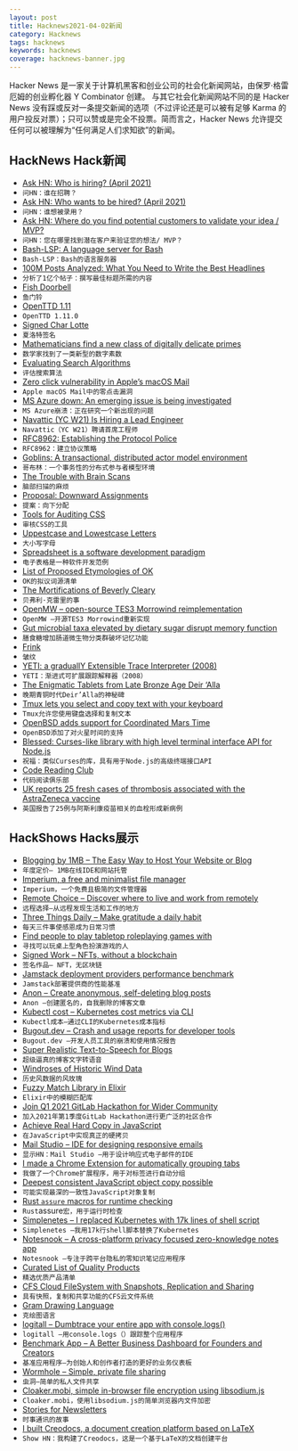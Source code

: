 ```yaml
---
layout: post
title: Hacknews2021-04-02新闻
category: Hacknews
tags: hacknews
keywords: hacknews
coverage: hacknews-banner.jpg
---
```


Hacker News 是一家关于计算机黑客和创业公司的社会化新闻网站，由保罗·格雷厄姆的创业孵化器 Y Combinator 创建。
与其它社会化新闻网站不同的是 Hacker News 没有踩或反对一条提交新闻的选项（不过评论还是可以被有足够 Karma 的用户投反对票）；只可以赞或是完全不投票。简而言之，Hacker News 允许提交任何可以被理解为“任何满足人们求知欲”的新闻。

## HackNews Hack新闻


- [Ask HN: Who is hiring? (April 2021)](item?id=26661443)
- `问HN：谁在招聘？ `
- [Ask HN: Who wants to be hired? (April 2021)](item?id=26661279)
- `问HN：谁想被录用？ `
- [Ask HN: Where do you find potential customers to validate your idea / MVP?](item?id=26644616)
- `问HN：您在哪里找到潜在客户来验证您的想法/ MVP？`
- [Bash-LSP: A language server for Bash](https://github.com/bash-lsp/bash-language-server)
- `Bash-LSP：Bash的语言服务器`
- [100M Posts Analyzed: What You Need to Write the Best Headlines](https://buzzsumo.com/resources/hundred-million-best-headlines-study/)
- `分析了1亿个帖子：撰写最佳标题所需的内容`
- [Fish Doorbell](https://dutchreview.com/news/fish-doorbell-utrecht/)
- `鱼门铃`
- [OpenTTD 1.11](https://www.openttd.org/news/2021/04/01/openttd-1-11-0.html)
- `OpenTTD 1.11.0`
- [Signed Char Lotte](https://nickdrozd.github.io/2021/03/30/signed-char-lotte.html)
- `夏洛特签名`
- [Mathematicians find a new class of digitally delicate primes](https://www.quantamagazine.org/mathematicians-find-a-new-class-of-digitally-delicate-primes-20210330/)
- `数学家找到了一类新型的数字素数`
- [Evaluating Search Algorithms](https://shopify.engineering/evaluating-search-algorithms)
- `评估搜索算法`
- [Zero click vulnerability in Apple’s macOS Mail](https://mikko-kenttala.medium.com/zero-click-vulnerability-in-apples-macos-mail-59e0c14b106c)
- `Apple macOS Mail中的零点击漏洞`
- [MS Azure down: An emerging issue is being investigated](https://status2.azure.com/)
- `MS Azure崩溃：正在研究一个新出现的问题`
- [Navattic (YC W21) Is Hiring a Lead Engineer](https://www.navattic.com/join-us)
- `Navattic（YC W21）聘请首席工程师`
- [RFC8962: Establishing the Protocol Police](https://www.rfc-editor.org/rfc/rfc8962.txt)
- `RFC8962：建立协议策略`
- [Goblins: A transactional, distributed actor model environment](https://docs.racket-lang.org/goblins/)
- `哥布林：一个事务性的分布式参与者模型环境`
- [The Trouble with Brain Scans](https://nautil.us/issue/98/mind/the-trouble-with-brain-scans)
- `脑部扫描的麻烦`
- [Proposal: Downward Assignments](https://bugs.ruby-lang.org/issues/17768)
- `提案：向下分配`
- [Tools for Auditing CSS](https://css-tricks.com/tools-for-auditing-css/)
- `审核CSS的工具`
- [Uppestcase and Lowestcase Letters](http://tom7.org/lowercase/)
- `大小写字母`
- [Spreadsheet is a software development paradigm](https://medium.com/@vlapiner/spreadsheet-is-a-software-development-paradigm-70c871ff5f49)
- `电子表格是一种软件开发范例`
- [List of Proposed Etymologies of OK](https://en.wikipedia.org/wiki/List_of_proposed_etymologies_of_OK)
- `OK的拟议词源清单`
- [The Mortifications of Beverly Cleary](https://www.theatlantic.com/culture/archive/2021/03/what-beverly-cleary-taught-us-about-feeling-mortified/618450/)
- `贝弗利·克雷里的事`
- [OpenMW – open-source TES3 Morrowind reimplementation](https://openmw.org/en/)
- `OpenMW –开源TES3 Morrowind重新实现`
- [Gut microbial taxa elevated by dietary sugar disrupt memory function](https://www.nature.com/articles/s41398-021-01309-7)
- `膳食糖增加肠道微生物分类群破坏记忆功能`
- [Frink](https://futureboy.us/frinkdocs/)
- `皱纹`
- [YETI: a graduallY Extensible Trace Interpreter (2008)](http://www.cs.toronto.edu/~matz/dissertation/matzDissertation-latex2html/)
- `YETI：渐进式可扩展跟踪解释器（2008）`
- [The Enigmatic Tablets from Late Bronze Age Deir ‘Alla](https://www.asor.org/anetoday/2021/01/enigmatic-tablets)
- `晚期青铜时代Deir’Alla的神秘碑`
- [Tmux lets you select and copy text with your keyboard](https://ianthehenry.com/posts/tmux-psa/)
- `Tmux允许您使用键盘选择和复制文本`
- [OpenBSD adds support for Coordinated Mars Time](https://marc.info/?l=openbsd-cvs&m=161730046519995&w=2)
- `OpenBSD添加了对火星时间的支持`
- [Blessed: Curses-like library with high level terminal interface API for Node.js](https://github.com/chjj/blessed)
- `祝福：类似Curses的库，具有用于Node.js的高级终端接口API`
- [Code Reading Club](https://www.felienne.com/archives/6472)
- `代码阅读俱乐部`
- [UK reports 25 fresh cases of thrombosis associated with the AstraZeneca vaccine](https://eminetra.co.uk/the-uk-reports-25-fresh-cases-of-thrombosis-associated-with-the-astrazeneca-vaccine/388645/)
- `英国报告了25例与阿斯利康疫苗相关的血栓形成新病例`


## HackShows Hacks展示

- [ Blogging by 1MB – The Easy Way to Host Your Website or Blog](https://1mb.co)
- `年度定价– 1MB在线IDE和网站托管`
- [ Imperium, a free and minimalist file manager](https://www.dreamcrafter.dev/)
- `Imperium，一个免费且极简的文件管理器`
- [ Remote Choice – Discover where to live and work from remotely](https://remotechoice.co/)
- `远程选择–从远程发现生活和工作的地方`
- [ Three Things Daily – Make gratitude a daily habit](https://threethingsdaily.xyz)
- `每天三件事使感恩成为日常习惯`
- [ Find people to play tabletop roleplaying games with](https://roleplayful.com/)
- `寻找可以玩桌上型角色扮演游戏的人`
- [ Signed Work – NFTs, without a blockchain](https://signed.work/)
- `签名作品– NFT，无区块链`
- [ Jamstack deployment providers performance benchmark](https://jamstackdeploy.com)
- `Jamstack部署提供商的性能基准`
- [ Anon – Create anonymous, self-deleting blog posts](https://anon.sharehub.live)
- `Anon –创建匿名的，自我删除的博客文章`
- [ Kubectl cost – Kubernetes cost metrics via CLI](https://github.com/kubecost/kubectl-cost)
- `Kubectl成本–通过CLI的Kubernetes成本指标`
- [ Bugout.dev – Crash and usage reports for developer tools](item?id=26652065)
- `Bugout.dev –开发人员工具的崩溃和使用情况报告`
- [ Super Realistic Text-to-Speech for Blogs](https://app.silatus.com/try)
- `超级逼真的博客文字转语音`
- [ Windroses of Historic Wind Data](https://www.prevailing-winds.de/)
- `历史风数据的风玫瑰`
- [ Fuzzy Match Library in Elixir](https://github.com/primait/ex_fuzzywuzzy)
- `Elixir中的模糊匹配库`
- [ Join Q1 2021 GitLab Hackathon for Wider Community](https://gitlab.com/gitlab-com/marketing/community-relations/contributor-program/hackathon/-/issues/50)
- `加入2021年第1季度GitLab Hackathon进行更广泛的社区合作`
- [ Achieve Real Hard Copy in JavaScript](https://github.com/yuwu9145/nest-object-deep-copy)
- `在JavaScript中实现真正的硬拷贝`
- [ Mail Studio – IDE for designing responsive emails](https://mailstudio.app/)
- `显示HN：Mail Studio –用于设计响应式电子邮件的IDE`
- [ I made a Chrome Extension for automatically grouping tabs](https://chrome.google.com/webstore/detail/acid-tabs/hgceopemmcmigbmhphbcgkeffommpjfc)
- `我做了一个Chrome扩展程序，用于对标签进行自动分组`
- [ Deepest consistent JavaScript object copy possible](https://github.com/i5ik/weird-json.git)
- `可能实现最深的一致性JavaScript对象复制`
- [ Rust `assure` macros for runtime checking](https://crates.io/crates/assure)
- `Rust`assure`宏，用于运行时检查`
- [ Simplenetes – I replaced Kubernetes with 17k lines of shell script](https://github.com/simplenetes-io/simplenetes)
- `Simplenetes –我用17k行shell脚本替换了Kubernetes`
- [ Notesnook – A cross-platform privacy focused zero-knowledge notes app](https://notesnook.com/)
- `Notesnook –专注于跨平台隐私的零知识笔记应用程序`
- [ Curated List of Quality Products](http://www.buyitforquality.com)
- `精选优质产品清单`
- [ CFS Cloud FileSystem with Snapshots, Replication and Sharing](https://cfs.stokeo.com/cfs/)
- `具有快照，复制和共享功能的CFS云文件系统`
- [ Gram Drawing Language](https://gramlanguage.com/)
- `克绘图语言`
- [ logitall – Dumbtrace your entire app with console.logs()](https://github.com/elonvolo/logitall)
- `logitall –用console.logs（）跟踪整个应用程序`
- [ Benchmark App – A Better Business Dashboard for Founders and Creators](https://benchmark.app)
- `基准应用程序–为创始人和创作者打造的更好的业务仪表板`
- [ Wormhole – Simple, private file sharing](https://wormhole.app/?ref=hn)
- `虫洞–简单的私人文件共享`
- [ Cloaker.mobi, simple in-browser file encryption using libsodium.js](https://cloaker.mobi/)
- `Cloaker.mobi，使用libsodium.js的简单浏览器内文件加密`
- [ Stories for Newsletters](https://mailbrew.com/blog/stories-for-newsletters/)
- `时事通讯的故事`
- [ I built Creodocs, a document creation platform based on LaTeX](https://www.creodocs.com)
- `Show HN：我构建了Creodocs，这是一个基于LaTeX的文档创建平台`

